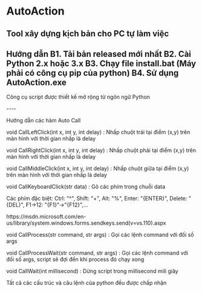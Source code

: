 # AutoAction
Tool xây dựng kịch bản cho PC tự làm việc
----
Hướng dẫn
B1. Tải bản released mới nhất
B2. Cài Python 2.x hoặc 3.x
B3. Chạy file install.bat (Máy phải có công cụ pip của python)
B4. Sử dụng AutoAction.exe
----
<p>
  Công cụ script được thiết kế mở rộng từ ngôn ngữ Python
 </p>
----
<p>Hướng dẫn các hàm Auto Call</p>
<p>void CallLeftClick(int x, int y, int delay) : Nhấp chuột trái tại điểm (x,y) trên màn hình với thời gian nhấp là delay</p>
<p>void CallRightClick(int x, int y, int delay) : Nhấp chuột phải tại điểm (x,y) trên màn hình với thời gian nhấp là delay</p>
<p>void CallMiddleClick(int x, int y, int delay) : Nhấp chuột giữa tại điểm (x,y) trên màn hình với thời gian nhấp là delay</p>
<p>void CallKeyboardClick(str data) : Gõ các phím trong chuỗi data</p>
<p>Các phím đặc biệt: Ctrl: "^", Shift: "+", Alt: "%", Enter: "{ENTER}", Delete: "{DEL}", F1->12: "{F1}"->"{F12}",...</p>
<p>https://msdn.microsoft.com/en-us/library/system.windows.forms.sendkeys.send(v=vs.110).aspx</p>
<p>void CallProcess(str command, str args) : Gọi các lệnh command với đối số args</p>
<p>void CallProcessWait(str command, str args) : Gọi các lệnh command với đối số args, script sẽ đợi đến khi process đó chạy xong</p>
<p>void CallWait(int millisecond) : Dừng script trong millisecond mili giây</p>
<p>Tất cả các cấu trúc và câu lệnh của python đều được chấp nhận</p>

